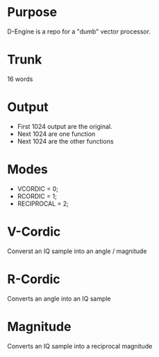 Purpose
===
D-Engine is a repo for a "dumb" vector processor.


Trunk
===
16 words


Output
===
* First 1024 output are the original.
* Next 1024 are one function
* Next 1024 are the other functions

Modes
===
* VCORDIC    = 0;
* RCORDIC    = 1;
* RECIPROCAL = 2;

V-Cordic
===
Converst an IQ sample into an angle / magnitude

R-Cordic
===
Converts an angle into an IQ sample

Magnitude
===
Converts an IQ sample into a reciprocal magnitude


